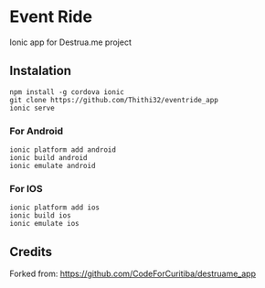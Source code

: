 # Event Ride
Ionic app for Destrua.me project

## Instalation

```
npm install -g cordova ionic
git clone https://github.com/Thithi32/eventride_app
ionic serve
```

### For Android

```
ionic platform add android
ionic build android
ionic emulate android
```

### For IOS

```
ionic platform add ios
ionic build ios
ionic emulate ios
```

## Credits

Forked from: https://github.com/CodeForCuritiba/destruame_app

